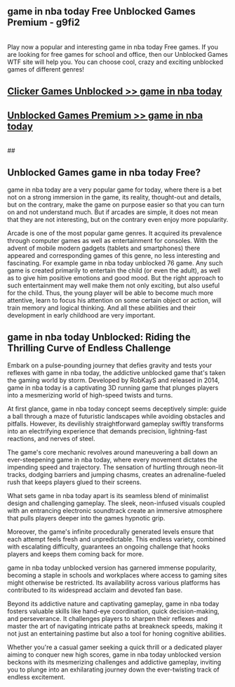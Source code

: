 ## game in nba today Free Unblocked Games Premium - g9fi2 <br>
<br>
Play now a popular and interesting game in nba today Free games. If you are looking for free games for school and office, then our Unblocked Games WTF site will help you. You can choose cool, crazy and exciting unblocked games of different genres!


##  [Clicker Games Unblocked >> game in nba today](http://freeplayer.one?title=game_in_nba_today&ref=04)

##  [Unblocked Games Premium >> game in nba today](http://freeplayer.one?title=game_in_nba_today&ref=04)
  <br>
  ##



## Unblocked Games game in nba today Free?

game in nba today are a very popular game for today, where there is a bet not on a strong immersion in the game, its reality, thought-out and details, but on the contrary, make the game on purpose easier so that you can turn on and not understand much. But if arcades are simple, it does not mean that they are not interesting, but on the contrary even enjoy more popularity.

Arcade is one of the most popular game genres. It acquired its prevalence through computer games as well as entertainment for consoles. With the advent of mobile modern gadgets (tablets and smartphones) there appeared and corresponding games of this genre, no less interesting and fascinating. For example game in nba today unblocked 76 game. Any such game is created primarily to entertain the child (or even the adult), as well as to give him positive emotions and good mood. But the right approach to such entertainment may well make them not only exciting, but also useful for the child. Thus, the young player will be able to become much more attentive, learn to focus his attention on some certain object or action, will train memory and logical thinking. And all these abilities and their development in early childhood are very important.

##  game in nba today Unblocked: Riding the Thrilling Curve of Endless Challenge

Embark on a pulse-pounding journey that defies gravity and tests your reflexes with game in nba today, the addictive unblocked game that's taken the gaming world by storm. Developed by RobKayS and released in 2014, game in nba today is a captivating 3D running game that plunges players into a mesmerizing world of high-speed twists and turns.

At first glance, game in nba today concept seems deceptively simple: guide a ball through a maze of futuristic landscapes while avoiding obstacles and pitfalls. However, its devilishly straightforward gameplay swiftly transforms into an electrifying experience that demands precision, lightning-fast reactions, and nerves of steel.

The game's core mechanic revolves around maneuvering a ball down an ever-steepening game in nba today, where every movement dictates the impending speed and trajectory. The sensation of hurtling through neon-lit tracks, dodging barriers and jumping chasms, creates an adrenaline-fueled rush that keeps players glued to their screens.

What sets game in nba today apart is its seamless blend of minimalist design and challenging gameplay. The sleek, neon-infused visuals coupled with an entrancing electronic soundtrack create an immersive atmosphere that pulls players deeper into the games hypnotic grip.

Moreover, the game's infinite procedurally generated levels ensure that each attempt feels fresh and unpredictable. This endless variety, combined with escalating difficulty, guarantees an ongoing challenge that hooks players and keeps them coming back for more.

game in nba today unblocked version has garnered immense popularity, becoming a staple in schools and workplaces where access to gaming sites might otherwise be restricted. Its availability across various platforms has contributed to its widespread acclaim and devoted fan base.

Beyond its addictive nature and captivating gameplay, game in nba today fosters valuable skills like hand-eye coordination, quick decision-making, and perseverance. It challenges players to sharpen their reflexes and master the art of navigating intricate paths at breakneck speeds, making it not just an entertaining pastime but also a tool for honing cognitive abilities.

Whether you're a casual gamer seeking a quick thrill or a dedicated player aiming to conquer new high scores, game in nba today unblocked version beckons with its mesmerizing challenges and addictive gameplay, inviting you to plunge into an exhilarating journey down the ever-twisting track of endless excitement.